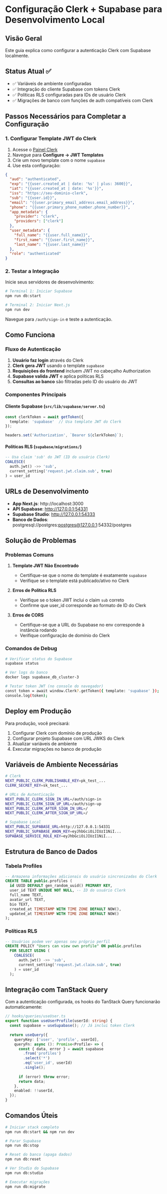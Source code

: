 # Configuração Clerk + Supabase para Desenvolvimento Local

## Visão Geral
Este guia explica como configurar a autenticação Clerk com Supabase localmente.

## Status Atual ✅
- ✅ Variáveis de ambiente configuradas
- ✅ Integração do cliente Supabase com tokens Clerk
- ✅ Políticas RLS configuradas para IDs de usuário Clerk
- ✅ Migrações de banco com funções de auth compatíveis com Clerk

## Passos Necessários para Completar a Configuração

### 1. Configurar Template JWT do Clerk

1. Acesse o [Painel Clerk](https://dashboard.clerk.dev/)
2. Navegue para **Configure → JWT Templates**
3. Crie um novo template com o nome `supabase`
4. Use esta configuração:

```json
{
  "aud": "authenticated",
  "exp": "{{user.created_at | date: '%s' | plus: 3600}}",
  "iat": "{{user.created_at | date: '%s'}}",
  "iss": "https://seu-dominio-clerk",
  "sub": "{{user.id}}",
  "email": "{{user.primary_email_address.email_address}}",
  "phone": "{{user.primary_phone_number.phone_number}}",
  "app_metadata": {
    "provider": "clerk",
    "providers": ["clerk"]
  },
  "user_metadata": {
    "full_name": "{{user.full_name}}",
    "first_name": "{{user.first_name}}",
    "last_name": "{{user.last_name}}"
  },
  "role": "authenticated"
}
```

### 2. Testar a Integração

Inicie seus servidores de desenvolvimento:

```bash
# Terminal 1: Iniciar Supabase
npm run db:start

# Terminal 2: Iniciar Next.js
npm run dev
```

Navegue para `/auth/sign-in` e teste a autenticação.

## Como Funciona

### Fluxo de Autenticação
1. **Usuário faz login** através do Clerk
2. **Clerk gera JWT** usando o template `supabase`
3. **Requisições do frontend** incluem JWT no cabeçalho Authorization
4. **Supabase valida JWT** e aplica políticas RLS
5. **Consultas ao banco** são filtradas pelo ID do usuário do JWT

### Componentes Principais

#### Cliente Supabase (`src/lib/supabase/server.ts`)
```typescript
const clerkToken = await getToken({
  template: 'supabase'  // Usa template JWT do Clerk
});

headers.set('Authorization', `Bearer ${clerkToken}`);
```

#### Políticas RLS (`supabase/migrations/`)
```sql
-- Usa claim 'sub' do JWT (ID do usuário Clerk)
COALESCE(
  auth.jwt() ->> 'sub',
  current_setting('request.jwt.claim.sub', true)
) = user_id
```

## URLs de Desenvolvimento

- **App Next.js**: http://localhost:3000
- **API Supabase**: http://127.0.0.1:54331
- **Supabase Studio**: http://127.0.0.1:54333
- **Banco de Dados**: postgresql://postgres:postgres@127.0.0.1:54332/postgres

## Solução de Problemas

### Problemas Comuns

1. **Template JWT Não Encontrado**
   - Certifique-se que o nome do template é exatamente `supabase`
   - Verifique se o template está publicado/ativo no Clerk

2. **Erros de Política RLS**
   - Verifique se o token JWT inclui o claim `sub` correto
   - Confirme que user_id corresponde ao formato de ID do Clerk

3. **Erros de CORS**
   - Certifique-se que a URL do Supabase no env corresponde à instância rodando
   - Verifique configuração de domínio do Clerk

### Comandos de Debug

```bash
# Verificar status do Supabase
supabase status

# Ver logs do banco
docker logs supabase_db_cluster-3

# Testar token JWT (no console do navegador)
const token = await window.Clerk?.getToken({ template: 'supabase' });
console.log(token);
```

## Deploy em Produção

Para produção, você precisará:
1. Configurar Clerk com domínio de produção
2. Configurar projeto Supabase com URL JWKS do Clerk
3. Atualizar variáveis de ambiente
4. Executar migrações no banco de produção

## Variáveis de Ambiente Necessárias

```bash
# Clerk
NEXT_PUBLIC_CLERK_PUBLISHABLE_KEY=pk_test_...
CLERK_SECRET_KEY=sk_test_...

# URLs de Autenticação
NEXT_PUBLIC_CLERK_SIGN_IN_URL=/auth/sign-in
NEXT_PUBLIC_CLERK_SIGN_UP_URL=/auth/sign-up
NEXT_PUBLIC_CLERK_AFTER_SIGN_IN_URL=/
NEXT_PUBLIC_CLERK_AFTER_SIGN_UP_URL=/

# Supabase Local
NEXT_PUBLIC_SUPABASE_URL=http://127.0.0.1:54331
NEXT_PUBLIC_SUPABASE_ANON_KEY=eyJhbGciOiJIUzI1NiI...
SUPABASE_SERVICE_ROLE_KEY=eyJhbGciOiJIUzI1NiI...
```

## Estrutura de Banco de Dados

### Tabela Profiles
```sql
-- Armazena informações adicionais do usuário sincronizadas do Clerk
CREATE TABLE public.profiles (
  id UUID DEFAULT gen_random_uuid() PRIMARY KEY,
  user_id TEXT UNIQUE NOT NULL, -- ID do usuário Clerk
  full_name TEXT,
  avatar_url TEXT,
  bio TEXT,
  created_at TIMESTAMP WITH TIME ZONE DEFAULT NOW(),
  updated_at TIMESTAMP WITH TIME ZONE DEFAULT NOW()
);
```

### Políticas RLS
```sql
-- Usuários podem ver apenas seu próprio perfil
CREATE POLICY "Users can view own profile" ON public.profiles
  FOR SELECT USING (
    COALESCE(
      auth.jwt() ->> 'sub',
      current_setting('request.jwt.claim.sub', true)
    ) = user_id
  );
```

## Integração com TanStack Query

Com a autenticação configurada, os hooks do TanStack Query funcionarão automaticamente:

```typescript
// hooks/queries/useUser.ts
export function useUserProfile(userId: string) {
  const supabase = useSupabase(); // Já inclui token Clerk
  
  return useQuery({
    queryKey: ['user', 'profile', userId],
    queryFn: async (): Promise<Profile> => {
      const { data, error } = await supabase
        .from('profiles')
        .select('*')
        .eq('user_id', userId)
        .single();
      
      if (error) throw error;
      return data;
    },
    enabled: !!userId,
  });
}
```

## Comandos Úteis

```bash
# Iniciar stack completo
npm run db:start && npm run dev

# Parar Supabase
npm run db:stop

# Reset do banco (apaga dados)
npm run db:reset

# Ver Studio do Supabase
npm run db:studio

# Executar migrações
npm run db:migrate
```